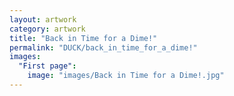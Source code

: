 ```yaml
---
layout: artwork
category: artwork
title: "Back in Time for a Dime!"
permalink: "DUCK/back_in_time_for_a_dime!"
images:
  "First page":
    image: "images/Back in Time for a Dime!.jpg"
---
```


